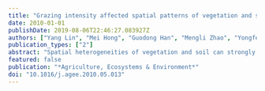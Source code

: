 ```yaml
---
title: "Grazing intensity affected spatial patterns of vegetation and soil fertility in a desert steppe"
date: 2010-01-01
publishDate: 2019-08-06T22:46:27.083927Z
authors: ["Yang Lin", "Mei Hong", "Guodong Han", "Mengli Zhao", "Yongfei Bai", "Scott X. Chang"]
publication_types: ["2"]
abstract: "Spatial heterogeneities of vegetation and soil can strongly affect ecological functions of ecosystems, particularly for arid and semi-arid ecosystems where vegetation has a patchy distribution and livestock grazing is one of the major land use types. However, little is known about the impact of grazing on spatial patterns of vegetation and soil, even though grazing has variously been shown to create, maintain or destroy those patterns. We studied how grazing intensity affected the spatial patterns of vegetation and soil fertility at scales ranging from 0.1 to 18.7m in a desert steppe in Inner Mongolia, China. Increasing grazing intensity decreased the range of spatial autocorrelation of plant aboveground biomass at the fine scale (<2m), indicating that vegetation patches were more fragmented under higher grazing pressure. Spatial heterogeneity of soil water content and organic C concentration decreased along the gradient of increasing grazing intensity at the fine scale. Light grazing increased soil NH4+ availability and its overall variability. Soil NO3− only had significant cross-correlation with aboveground biomass in un-grazed plots at the fine scale, suggesting that the spatial correlation between plant and soil fertility was affected by grazing. Spatial patterns of studied variables did not respond to grazing intensities at a coarse scale (1–18m). Our results demonstrated that the grazing intensity altered fine scale processes in this desert steppe and caused divergent responses of spatial distribution of vegetation and soil fertility."
featured: false
publication: "*Agriculture, Ecosystems & Environment*"
doi: "10.1016/j.agee.2010.05.013"
---
```


